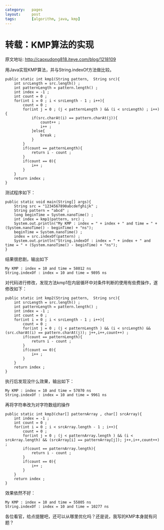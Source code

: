 ```yaml
---
category:   pages
layout:     post
tags:       [algorithm, java, kmp]
---
```



转载：KMP算法的实现 
=============


原文地址: <http://caoxudong818.iteye.com/blog/1218109>

用Java实现KMP算法，并与String.indexOf方法做比较。

    public static int kmp1(String pattern,  String src){
        int srcLength = src.length() ;
        int patternLength = pattern.length() ;
        int index = -1 ;
        int count = 0 ;
        for(int i = 0 ; i < srcLength - 1 ; i++){
            count = 0 ;
            for(int j = 0 ; (j < patternLength ) && (i < srcLength) ; i++){
                if(src.charAt(i) == pattern.charAt(j)){
                    count++ ;
                    i++ ;
                }else{
                    break ;
                }
            }
            if(count == patternLength){
                return i - count ;
            }
            if(count == 0){
                i++ ;
            }
        }
        return index ;
    }
    

测试程序如下：

    public static void main(String[] args){
        String src = "1234567890abcdefghijk" ;
        String pattern = "abcd" ;
        long beginTime = System.nanoTime() ;
        int index = kmp1(pattern, src) ;
        System.out.println("My KMP : index = " + index + " and time = " + (System.nanoTime() - beginTime) + "ns");
        beginTime = System.nanoTime() ;
        index = src.indexOf(pattern) ;
        System.out.println("String.indexOf : index = " + index + " and time = " + (System.nanoTime() - beginTime) + "ns");
    }
    

结果很悲剧，输出如下

    My KMP : index = 10 and time = 58012 ns
    String.indexOf : index = 10 and time = 9895 ns
    

对代码进行修改，发现方法kmp1在内层循环中对条件判断的使用有些费操作，遂修改如下：

    public static int kmp2(String pattern,  String src){
        int srcLength = src.length() ;
        int patternLength = pattern.length() ;
        int index = -1 ;
        int count = 0 ;
        for(int i = 0 ; i < srcLength - 1 ; i++){
            count = 0 ;
            for(int j = 0 ; (j < patternLength ) && (i < srcLength) && (src.charAt(i) == pattern.charAt(j)); j++,i++,count++) ;
            if(count == patternLength){
                return i - count ;
            }
            if(count == 0){
                i++ ;
            }
        }
        return index ;
    }
    

执行后发现没什么效果，输出如下：

    My KMP : index = 10 and time = 57070 ns
    String.indexOf : index = 10 and time = 9961 ns
    

再将字符串改为对字符数组的操作

    public static int kmp3(char[] patternArray , char[] srcArray){
        int index = -1 ;
        int count = 0 ;
        for(int i = 0 ; i < srcArray.length - 1 ; i++){
            count = 0 ;
            for(int j = 0 ; (j < patternArray.length ) && (i < srcArray.length) && (srcArray[i] == patternArray[j]); j++,i++,count++) ;
            if(count == patternArray.length){
                return i - count ;
            }
            if(count == 0){
                i++ ;
            }
        }
        return index ;
    }
    

效果依然不好：

    My KMP : index = 10 and time = 55805 ns
    String.indexOf : index = 10 and time = 10277 ns
    

各位看官，给点提醒吧，还可以从哪里优化吗？还是说，我写的KMP本身就有问题？
